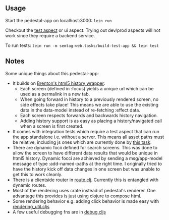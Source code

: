 ## Usage

Start the pedestal-app on localhost:3000: `lein run`

Checkout the [test aspect](http://localhost:3001/semtag-web-test.html) or ui aspect.
Trying out dev/prod aspects will not work since they require a backend service.

To run tests: `lein run -m semtag-web.tasks/build-test-app && lein test`

## Notes

Some unique things about this pedestal-app:

* It builds on [Brenton's html5 history
  wrapper](https://gist.github.com/brentonashworth/5728698):
  * Each screen (defined in :focus) yields a unique url which can be used as a permalink in a new tab.
  * When going forward in history to a previously rendered screen, no side effects take place! This
    means we are able to use the existing data in the data-model instead of re-fetching :effect data.
  * Each screen respects forwards and backwards history navigation.
  * Adding history support is as easy as placing a history/navigated call when a screen is first
    created.
* It comes with integration tests which require a test aspect that can run the app standalone i.e.
  without a server. This means all asset paths must be relative, including js ones which are
  currently done by [this task](app/src/semtag_web/tasks.clj).
* There are dynamic focii defined for search screens. This was done to allow the screen to have
  different data results that would be unique in html5 history. Dynamic focci are achieved by
  sending a msg/app-model message of type :add-named-paths at the right time. I originally tried to
  have the history kick off data changes in one screen but was unable to get this to work cleanly.
* There is a clientside router in [route.clj](app/src/semtag_web/route.clj). Currently this is
  entangled with dynamic routes.
* Most of the rendering uses crate instead of pedestal's renderer. One advantage this provides is
  just using clojure to compose html.
* Some rendering behavior e.g. adding click behavior is made easy with
  [rendering\_util.cljs](app/src/semtag_web/rendering_util.cljs)
* A few useful debugging fns are in [debug.cljs](app/src/semtag_web/debug.cljs)
